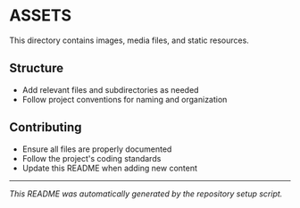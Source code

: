 # ASSETS

This directory contains images, media files, and static resources.

## Structure
- Add relevant files and subdirectories as needed
- Follow project conventions for naming and organization

## Contributing
- Ensure all files are properly documented
- Follow the project's coding standards
- Update this README when adding new content

---
*This README was automatically generated by the repository setup script.*